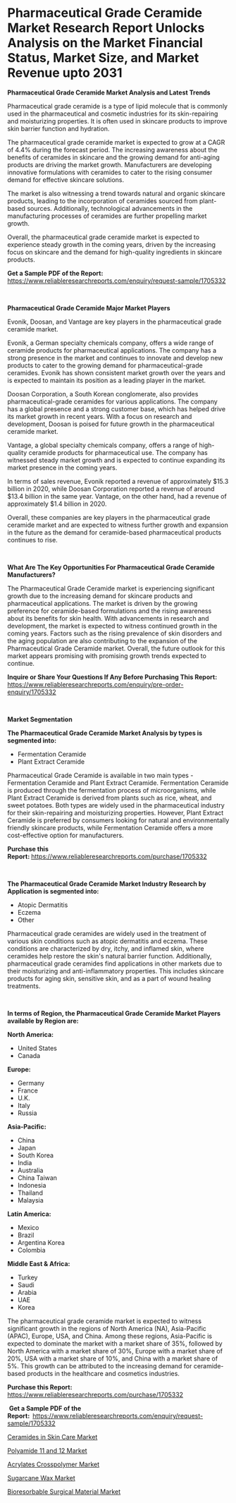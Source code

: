 <p><h1>Pharmaceutical Grade Ceramide Market Research Report Unlocks Analysis on the Market Financial Status, Market Size, and Market Revenue upto 2031</h1></p><p><strong>Pharmaceutical Grade Ceramide Market Analysis and Latest Trends</strong></p>
<p><p>Pharmaceutical grade ceramide is a type of lipid molecule that is commonly used in the pharmaceutical and cosmetic industries for its skin-repairing and moisturizing properties. It is often used in skincare products to improve skin barrier function and hydration.</p><p>The pharmaceutical grade ceramide market is expected to grow at a CAGR of 4.4% during the forecast period. The increasing awareness about the benefits of ceramides in skincare and the growing demand for anti-aging products are driving the market growth. Manufacturers are developing innovative formulations with ceramides to cater to the rising consumer demand for effective skincare solutions.</p><p>The market is also witnessing a trend towards natural and organic skincare products, leading to the incorporation of ceramides sourced from plant-based sources. Additionally, technological advancements in the manufacturing processes of ceramides are further propelling market growth.</p><p>Overall, the pharmaceutical grade ceramide market is expected to experience steady growth in the coming years, driven by the increasing focus on skincare and the demand for high-quality ingredients in skincare products.</p></p>
<p><strong>Get a Sample PDF of the Report:&nbsp;</strong> <a href="https://www.reliableresearchreports.com/enquiry/request-sample/1705332">https://www.reliableresearchreports.com/enquiry/request-sample/1705332</a></p>
<p>&nbsp;</p>
<p><strong>Pharmaceutical Grade Ceramide Major Market Players</strong></p>
<p><p>Evonik, Doosan, and Vantage are key players in the pharmaceutical grade ceramide market. </p><p>Evonik, a German specialty chemicals company, offers a wide range of ceramide products for pharmaceutical applications. The company has a strong presence in the market and continues to innovate and develop new products to cater to the growing demand for pharmaceutical-grade ceramides. Evonik has shown consistent market growth over the years and is expected to maintain its position as a leading player in the market. </p><p>Doosan Corporation, a South Korean conglomerate, also provides pharmaceutical-grade ceramides for various applications. The company has a global presence and a strong customer base, which has helped drive its market growth in recent years. With a focus on research and development, Doosan is poised for future growth in the pharmaceutical ceramide market. </p><p>Vantage, a global specialty chemicals company, offers a range of high-quality ceramide products for pharmaceutical use. The company has witnessed steady market growth and is expected to continue expanding its market presence in the coming years. </p><p>In terms of sales revenue, Evonik reported a revenue of approximately $15.3 billion in 2020, while Doosan Corporation reported a revenue of around $13.4 billion in the same year. Vantage, on the other hand, had a revenue of approximately $1.4 billion in 2020. </p><p>Overall, these companies are key players in the pharmaceutical grade ceramide market and are expected to witness further growth and expansion in the future as the demand for ceramide-based pharmaceutical products continues to rise.</p></p>
<p>&nbsp;</p>
<p><strong>What Are The Key Opportunities For Pharmaceutical Grade Ceramide Manufacturers?</strong></p>
<p><p>The Pharmaceutical Grade Ceramide market is experiencing significant growth due to the increasing demand for skincare products and pharmaceutical applications. The market is driven by the growing preference for ceramide-based formulations and the rising awareness about its benefits for skin health. With advancements in research and development, the market is expected to witness continued growth in the coming years. Factors such as the rising prevalence of skin disorders and the aging population are also contributing to the expansion of the Pharmaceutical Grade Ceramide market. Overall, the future outlook for this market appears promising with promising growth trends expected to continue.</p></p>
<p><strong>Inquire or Share Your Questions If Any Before Purchasing This Report:</strong> <a href="https://www.reliableresearchreports.com/enquiry/pre-order-enquiry/1705332">https://www.reliableresearchreports.com/enquiry/pre-order-enquiry/1705332</a></p>
<p>&nbsp;</p>
<p><strong>Market Segmentation</strong></p>
<p><strong>The Pharmaceutical Grade Ceramide Market Analysis by types is segmented into:</strong></p>
<p><ul><li>Fermentation Ceramide</li><li>Plant Extract Ceramide</li></ul></p>
<p><p>Pharmaceutical Grade Ceramide is available in two main types - Fermentation Ceramide and Plant Extract Ceramide. Fermentation Ceramide is produced through the fermentation process of microorganisms, while Plant Extract Ceramide is derived from plants such as rice, wheat, and sweet potatoes. Both types are widely used in the pharmaceutical industry for their skin-repairing and moisturizing properties. However, Plant Extract Ceramide is preferred by consumers looking for natural and environmentally friendly skincare products, while Fermentation Ceramide offers a more cost-effective option for manufacturers.</p></p>
<p><strong>Purchase this Report:&nbsp;</strong><a href="https://www.reliableresearchreports.com/purchase/1705332">https://www.reliableresearchreports.com/purchase/1705332</a></p>
<p>&nbsp;</p>
<p><strong>The Pharmaceutical Grade Ceramide Market Industry Research by Application is segmented into:</strong></p>
<p><ul><li>Atopic Dermatitis</li><li>Eczema</li><li>Other</li></ul></p>
<p><p>Pharmaceutical grade ceramides are widely used in the treatment of various skin conditions such as atopic dermatitis and eczema. These conditions are characterized by dry, itchy, and inflamed skin, where ceramides help restore the skin's natural barrier function. Additionally, pharmaceutical grade ceramides find applications in other markets due to their moisturizing and anti-inflammatory properties. This includes skincare products for aging skin, sensitive skin, and as a part of wound healing treatments.</p></p>
<p>&nbsp;</p>
<p><strong>In terms of Region, the Pharmaceutical Grade Ceramide Market Players available by Region are:</strong></p>
<p>
    <p> <strong> North America: </strong>
        <ul>
            <li>United States</li>
            <li>Canada</li>
        </ul>
        </p> 
    <p> <strong> Europe: </strong>
        <ul>
            <li>Germany</li>
            <li>France</li>
            <li>U.K.</li>
            <li>Italy</li>
            <li>Russia</li>
        </ul>
        </p> 
    <p> <strong> Asia-Pacific: </strong>
        <ul>
            <li>China</li>
            <li>Japan</li>
            <li>South Korea</li>
            <li>India</li>
            <li>Australia</li>
            <li>China Taiwan</li>
            <li>Indonesia</li>
            <li>Thailand</li>
            <li>Malaysia</li>
        </ul>
        </p> 
    <p> <strong> Latin America: </strong>
        <ul>
            <li>Mexico</li>
            <li>Brazil</li>
            <li>Argentina Korea</li>
            <li>Colombia</li>
        </ul>
        </p> 
    <p> <strong> Middle East & Africa: </strong>
        <ul>
            <li>Turkey</li>
            <li>Saudi</li>
            <li>Arabia</li>
            <li>UAE</li>
            <li>Korea</li>
        </ul>
    </p>
    </p>
<p><p>The pharmaceutical grade ceramide market is expected to witness significant growth in the regions of North America (NA), Asia-Pacific (APAC), Europe, USA, and China. Among these regions, Asia-Pacific is expected to dominate the market with a market share of 35%, followed by North America with a market share of 30%, Europe with a market share of 20%, USA with a market share of 10%, and China with a market share of 5%. This growth can be attributed to the increasing demand for ceramide-based products in the healthcare and cosmetics industries.</p></p>
<p><strong>Purchase this Report: </strong><a href="https://www.reliableresearchreports.com/purchase/1705332">https://www.reliableresearchreports.com/purchase/1705332</a></p>
<p>&nbsp;<strong>Get a Sample PDF of the Report:&nbsp;&nbsp;</strong><a href="https://www.reliableresearchreports.com/enquiry/request-sample/1705332">https://www.reliableresearchreports.com/enquiry/request-sample/1705332</a></p>
<p><strong></strong></p>
<p><p><a href="https://github.com/cecuraprangm/Market-Research-Report-List-1/blob/main/ceramides-in-skin-care-market.md">Ceramides in Skin Care Market</a></p><p><a href="https://github.com/ChiragRP21/Market-Research-Report-List-3/blob/main/polyamide-11-and-12-market.md">Polyamide 11 and 12 Market</a></p><p><a href="https://github.com/Airanohannonzb68e5pb53oc1/Market-Research-Report-List-1/blob/main/acrylates-crosspolymer-market.md">Acrylates Crosspolymer Market</a></p><p><a href="https://github.com/fiixsa/Market-Research-Report-List-1/blob/main/sugarcane-wax-market.md">Sugarcane Wax Market</a></p><p><a href="https://github.com/ChiragRP21/Market-Research-Report-List-3/blob/main/bioresorbable-surgical-material-market.md">Bioresorbable Surgical Material Market</a></p></p>